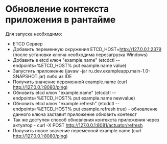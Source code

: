 # Обновление контекста приложения в рантайме

Для запуска необходимо:
* ETCD Сервер
* Добавить переменную окружения ETCD_HOST=http://127.0.0.1:2379 (после установки ключа необходима перезагрузка Windows)
* Добавить в etcd ключ "example.name" (etcdctl --endpoints=%ETCD_HOST% put example.name value)
* Запустить приложение (javaw -jar ru.dev.exampleapp.main-1.0-SNAPSHOT.jar) либо из IDE
* Получить значение переменной example.name (curl http://127.0.0.1:8080/ping)
* Обновить etcd ключ "example.name" (etcdctl --endpoints=%ETCD_HOST% put example.name newvalue)
* Обновить etcd ключ "example.refresh" (etcdctl --endpoints=%ETCD_HOST% put example.refresh true) -
  обновление данного ключа заставит приложение обновить контекст
* Так же доступен способ обновления контекста приложения через актуатор -
  curl -X POST http://127.0.0.1:8081/actuator/refresh
* Получить новое значение переменной example.name (curl http://127.0.0.1:8080/ping)